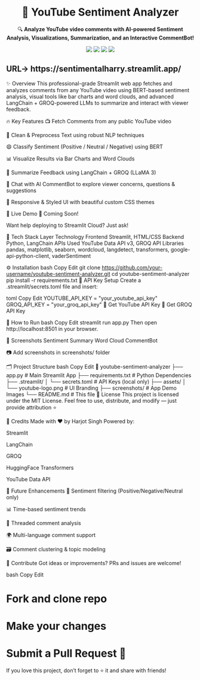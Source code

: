 <h1 align="center">🎥 YouTube Sentiment Analyzer</h1> <p align="center"> 🔍 <strong>Analyze YouTube video comments with AI-powered Sentiment Analysis, Visualizations, Summarization, and an Interactive CommentBot!</strong> </p> <p align="center"> <img src="https://img.shields.io/badge/Made%20With-Streamlit-%23ff4b4b" /> <img src="https://img.shields.io/badge/NLP-BERT-blue" /> <img src="https://img.shields.io/badge/LLM-LangChain%20+%20GROQ-yellow" /> <img src="https://img.shields.io/badge/License-MIT-green" /> </p>
<h2>URL-> https://sentimentalharry.streamlit.app/</h2>
✨ Overview
This professional-grade Streamlit web app fetches and analyzes comments from any YouTube video using BERT-based sentiment analysis, visual tools like bar charts and word clouds, and advanced LangChain + GROQ-powered LLMs to summarize and interact with viewer feedback.

🔥 Key Features
📺 Fetch Comments from any public YouTube video

🧹 Clean & Preprocess Text using robust NLP techniques

😄 Classify Sentiment (Positive / Neutral / Negative) using BERT

📊 Visualize Results via Bar Charts and Word Clouds

🧠 Summarize Feedback using LangChain + GROQ (LLaMA 3)

🤖 Chat with AI CommentBot to explore viewer concerns, questions & suggestions

🎨 Responsive & Styled UI with beautiful custom CSS themes

🚀 Live Demo
🧪 Coming Soon!

Want help deploying to Streamlit Cloud? Just ask!

🧠 Tech Stack
Layer	Technology
Frontend	Streamlit, HTML/CSS
Backend	Python, LangChain
APIs Used	YouTube Data API v3, GROQ API
Libraries	pandas, matplotlib, seaborn, wordcloud, langdetect, transformers, google-api-python-client, vaderSentiment

⚙️ Installation
bash
Copy
Edit
git clone https://github.com/your-username/youtube-sentiment-analyzer.git
cd youtube-sentiment-analyzer
pip install -r requirements.txt
🔐 API Key Setup
Create a .streamlit/secrets.toml file and insert:

toml
Copy
Edit
YOUTUBE_API_KEY = "your_youtube_api_key"
GROQ_API_KEY = "your_groq_api_key"
🔑 Get YouTube API Key
🔑 Get GROQ API Key

🧪 How to Run
bash
Copy
Edit
streamlit run app.py
Then open http://localhost:8501 in your browser.

📸 Screenshots
Sentiment Summary	Word Cloud	CommentBot

📷 Add screenshots in screenshots/ folder

🗂️ Project Structure
bash
Copy
Edit
📁 youtube-sentiment-analyzer
├── app.py                    # Main Streamlit App
├── requirements.txt          # Python Dependencies
├── .streamlit/
│   └── secrets.toml          # API Keys (local only)
├── assets/
│   └── youtube-logo.png      # UI Branding
├── screenshots/              # App Demo Images
└── README.md                 # This file
📄 License
This project is licensed under the MIT License.
Feel free to use, distribute, and modify — just provide attribution ⭐

🙏 Credits
Made with ❤️ by Harjot Singh
Powered by:

Streamlit

LangChain

GROQ

HuggingFace Transformers

YouTube Data API

🌟 Future Enhancements
🎯 Sentiment filtering (Positive/Negative/Neutral only)

📊 Time-based sentiment trends

🧵 Threaded comment analysis

🌍 Multi-language comment support

🗃️ Comment clustering & topic modeling

🤝 Contribute
Got ideas or improvements? PRs and issues are welcome!

bash
Copy
Edit
# Fork and clone repo
# Make your changes
# Submit a Pull Request 🚀
If you love this project, don’t forget to ⭐ it and share with friends!


